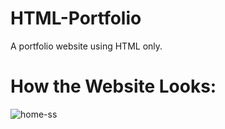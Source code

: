 # HTML-Portfolio
A portfolio website using HTML only.

# How the Website Looks:

![home-ss](https://github.com/tanvirgb/HTML-Portfolio/assets/155874294/fa7041e8-e84f-4a0e-b1fe-86456aaebbd7)
